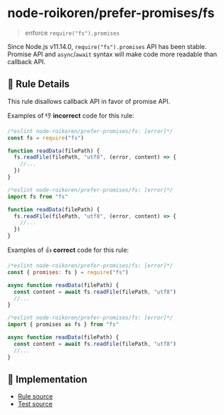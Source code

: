 # node-roikoren/prefer-promises/fs
> enforce `require("fs").promises`

Since Node.js v11.14.0, `require("fs").promises` API has been stable.
Promise API and `async`/`await` syntax will make code more readable than callback API.

## 📖 Rule Details

This rule disallows callback API in favor of promise API.

Examples of :-1: **incorrect** code for this rule:

```js
/*eslint node-roikoren/prefer-promises/fs: [error]*/
const fs = require("fs")

function readData(filePath) {
  fs.readFile(filePath, "utf8", (error, content) => {
    //...
  })
}
```

```js
/*eslint node-roikoren/prefer-promises/fs: [error]*/
import fs from "fs"

function readData(filePath) {
  fs.readFile(filePath, "utf8", (error, content) => {
    //...
  })
}
```

Examples of :+1: **correct** code for this rule:

```js
/*eslint node-roikoren/prefer-promises/fs: [error]*/
const { promises: fs } = require("fs")

async function readData(filePath) {
  const content = await fs.readFile(filePath, "utf8")
  //...
}
```

```js
/*eslint node-roikoren/prefer-promises/fs: [error]*/
import { promises as fs } from "fs"

async function readData(filePath) {
  const content = await fs.readFile(filePath, "utf8")
  //...
}
```

## 🔎 Implementation

- [Rule source](https://github.com/roikoren755/eslint-plugin-node/blob/v1.0.0/src/rules/prefer-promises/fs.ts)
- [Test source](https://github.com/roikoren755/eslint-plugin-node/blob/v1.0.0/tests/src/rules/prefer-promises/fs.ts)
